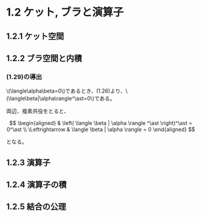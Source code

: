 # 1.2 ケット, ブラと演算子

## 1.2.1 ケット空間

## 1.2.2 ブラ空間と内積

### (1.29)の導出

\\(\langle\alpha\beta=0\\)であるとき、(1.26)より、\\(\langle\beta|\alpha\rangle^\ast=0\\)である。

両辺、複素共役をとると、

$$
\begin{aligned}
    & \left( \langle \beta | \alpha \rangle ^\ast \right)^\ast = 0^\ast \\
    \Leftrightarrow & \langle \beta | \alpha \rangle = 0
\end{aligned}
$$

となる。

## 1.2.3 演算子

## 1.2.4 演算子の積

## 1.2.5 結合の公理

<script type="text/javascript">
  window.MathJax = {
    tex: {
      inlineMath: [['\\(', '\\)']],
      displayMath: [['$$', '$$'], ['\\[', '\\]']]
    },
    // options: {
    //   processEscapes: true
    // }
  };
</script>
<script async src="https://cdnjs.cloudflare.com/ajax/libs/mathjax/3.2.2/es5/tex-mml-chtml.min.js"></script>
